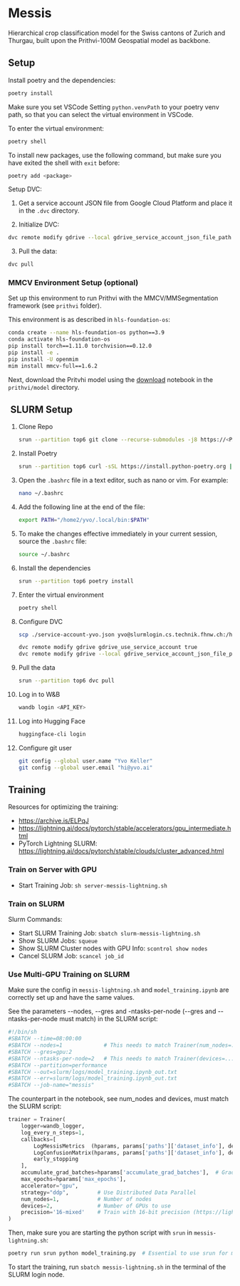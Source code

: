 # Messis

Hierarchical crop classification model for the Swiss cantons of Zurich and Thurgau, built upon the Prithvi-100M Geospatial model as backbone.

## Setup

Install poetry and the dependencies:

```bash
poetry install
```

Make sure you set VSCode Setting `python.venvPath` to your poetry venv path, so that you can select the virtual environment in VSCode.

To enter the virtual environment:

```bash
poetry shell
```

To install new packages, use the following command, but make sure you have exited the shell with `exit` before:

```bash
poetry add <package>
```

Setup DVC:

1. Get a service account JSON file from Google Cloud Platform and place it in the `.dvc` directory.

2. Initialize DVC:
```bash
dvc remote modify gdrive --local gdrive_service_account_json_file_path .dvc/service-account.json
```

3. Pull the data:
```bash
dvc pull
```


### MMCV Environment Setup (optional)

Set up this environment to run Prithvi with the MMCV/MMSegmentation framework (see `prithvi` folder).

This environment is as described in `hls-foundation-os`:

```bash
conda create --name hls-foundation-os python==3.9
conda activate hls-foundation-os
pip install torch==1.11.0 torchvision==0.12.0
pip install -e .
pip install -U openmim
mim install mmcv-full==1.6.2
```

Next, download the Pritvhi model using the [download](./prithvi/model/download.ipynb) notebook in the `prithvi/model` directory.

##  SLURM Setup

1. Clone Repo

    ```bash
    srun --partition top6 git clone --recurse-submodules -j8 https://<PAT>@github.com/Satellite-Based-Crop-Classification/messis.git
    ```

2. Install Poetry

    ```bash
    srun --partition top6 curl -sSL https://install.python-poetry.org | python3 -
    ```

3. Open the `.bashrc` file in a text editor, such as nano or vim. For example:

   ```bash
   nano ~/.bashrc
   ```

4. Add the following line at the end of the file:

   ```bash
   export PATH="/home2/yvo/.local/bin:$PATH"
   ```

5. To make the changes effective immediately in your current session, source the `.bashrc` file:

   ```bash
   source ~/.bashrc
   ```

6. Install the dependencies

    ```bash
    srun --partition top6 poetry install
    ```

7. Enter the virtual environment

    ```bash
    poetry shell
    ```

8. Configure DVC

    ```bash
    scp ./service-account-yvo.json yvo@slurmlogin.cs.technik.fhnw.ch:/home2/yvo/code/messis/.dvc/
    ```

    ```bash
    dvc remote modify gdrive gdrive_use_service_account true
    dvc remote modify gdrive --local gdrive_service_account_json_file_path .dvc/service-account-yvo.json
    ```

9. Pull the data

    ```bash
    srun --partition top6 dvc pull
    ```

10. Log in to W&B

    ```bash
    wandb login <API_KEY>
    ```

11. Log into Hugging Face

    ```bash
    huggingface-cli login
    ```

12. Configure git user

    ```bash
    git config --global user.name "Yvo Keller"
    git config --global user.email "hi@yvo.ai"
    ```

## Training

Resources for optimizing the training:
- https://archive.is/ELPqJ
- https://lightning.ai/docs/pytorch/stable/accelerators/gpu_intermediate.html
- PyTorch Lightning SLURM: https://lightning.ai/docs/pytorch/stable/clouds/cluster_advanced.html

### Train on Server with GPU

- Start Training Job: `sh server-messis-lightning.sh`

### Train on SLURM

Slurm Commands:
- Start SLURM Training Job: `sbatch slurm-messis-lightning.sh`
- Show SLURM Jobs: `squeue`
- Show SLURM Cluster nodes with GPU Info: `scontrol show nodes`
- Cancel SLURM Job: `scancel job_id`

### Use Multi-GPU Training on SLURM

Make sure the config in `messis-lightning.sh` and `model_training.ipynb` are correctly set up and have the same values.

See the parameters --nodes, --gres and -ntasks-per-node (--gres and --ntasks-per-node must match) in the SLURM script:

```bash
#!/bin/sh
#SBATCH --time=08:00:00
#SBATCH --nodes=1             # This needs to match Trainer(num_nodes=...)
#SBATCH --gres=gpu:2
#SBATCH --ntasks-per-node=2   # This needs to match Trainer(devices=...)
#SBATCH --partition=performance
#SBATCH --out=slurm/logs/model_training.ipynb_out.txt
#SBATCH --err=slurm/logs/model_training.ipynb_out.txt
#SBATCH --job-name="messis"
```

The counterpart in the notebook, see num_nodes and devices, must match the SLURM script:

```python
trainer = Trainer(
    logger=wandb_logger,
    log_every_n_steps=1,
    callbacks=[
        LogMessisMetrics  (hparams, params['paths']['dataset_info'], debug=False),
        LogConfusionMatrix(hparams, params['paths']['dataset_info'], debug=False),
        early_stopping
    ],
    accumulate_grad_batches=hparams['accumulate_grad_batches'],  # Gradient accumulation
    max_epochs=hparams['max_epochs'],
    accelerator="gpu",
    strategy="ddp",         # Use Distributed Data Parallel
    num_nodes=1,            # Number of nodes
    devices=2,              # Number of GPUs to use
    precision='16-mixed'    # Train with 16-bit precision (https://lightning.ai/docs/pytorch/stable/common/trainer.html#precision)
)
```

Then, make sure you are starting the python script with `srun` in `messis-lightning.sh`:

```bash
poetry run srun python model_training.py  # Essential to use srun for multi-GPU training!
```

To start the training, run `sbatch messis-lightning.sh` in the terminal of the SLURM login node.

